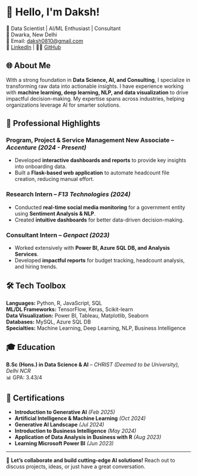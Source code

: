 # 👋 Hello, I'm Daksh!  
🚀 Data Scientist | AI/ML Enthusiast | Consultant  
📍 Dwarka, New Delhi  
📧 Email: daksh0810@gmail.com  
🔗 [LinkedIn](#) | 👨‍💻 [GitHub](#)  

## 🌐 About Me  
With a strong foundation in **Data Science, AI, and Consulting**, I specialize in transforming raw data into actionable insights. I have experience working with **machine learning, deep learning, NLP, and data visualization** to drive impactful decision-making. My expertise spans across industries, helping organizations leverage AI for smarter solutions.  

## 🌟 Professional Highlights  
### **Program, Project & Service Management New Associate** – *Accenture (2024 - Present)*  
- Developed **interactive dashboards and reports** to provide key insights into onboarding data.  
- Built a **Flask-based web application** to automate headcount file creation, reducing manual effort.  

### **Research Intern** – *F13 Technologies (2024)*  
- Conducted **real-time social media monitoring** for a government entity using **Sentiment Analysis & NLP**.  
- Created **intuitive dashboards** for better data-driven decision-making.  

### **Consultant Intern** – *Genpact (2023)*  
- Worked extensively with **Power BI, Azure SQL DB, and Analysis Services**.  
- Developed **impactful reports** for budget tracking, headcount analysis, and hiring trends.  

## 🛠️ Tech Toolbox  
**Languages:** Python, R, JavaScript, SQL  
**ML/DL Frameworks:** TensorFlow, Keras, Scikit-learn  
**Data Visualization:** Power BI, Tableau, Matplotlib, Seaborn  
**Databases:** MySQL, Azure SQL DB  
**Specialties:** Machine Learning, Deep Learning, NLP, Business Intelligence  

## 🎓 Education  
**B.Sc (Hons.) in Data Science & AI** – *CHRIST (Deemed to be University), Delhi NCR*  
📊 GPA: 3.43/4  

## 📜 Certifications  
- **Introduction to Generative AI** *(Feb 2025)*  
- **Artificial Intelligence & Machine Learning** *(Oct 2024)*  
- **Generative AI Landscape** *(Jul 2024)*  
- **Introduction to Business Intelligence** *(May 2024)*  
- **Application of Data Analysis in Business with R** *(Aug 2023)*  
- **Learning Microsoft Power BI** *(Jun 2023)*  

---

🚀 **Let’s collaborate and build cutting-edge AI solutions!** Reach out to discuss projects, ideas, or just have a great conversation.  
